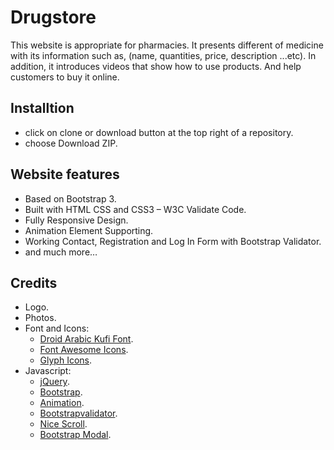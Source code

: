 # Drugstore
This website is appropriate for pharmacies. It presents different of medicine with its information such as,
(name, quantities, price, description ...etc). In addition, it introduces videos that show how to use products. And help customers to buy it online.

## Installtion
* click on clone or download button at the top right of a repository.
* choose Download ZIP.

## Website features
* Based on Bootstrap 3.
* Built with HTML CSS and CSS3 – W3C Validate Code.
* Fully Responsive Design.
* Animation Element Supporting.
* Working Contact, Registration and Log In Form with Bootstrap Validator.
* and much more…

## Credits
* Logo.
* Photos.
* Font and Icons:
  * [Droid Arabic Kufi Font](https://fontlibrary.org/it/font/droid-arabic-kufi#Droid).
  * [Font Awesome Icons](http://fontawesome.io/icons/).
  * [Glyph Icons](https://getbootstrap.com/docs/3.3/components/#glyphicons).
* Javascript:
  * [jQuery](http://jquery.com/).
  * [Bootstrap](http://getbootstrap.com/).
  * [Animation](http://mynameismatthieu.com/WOW/). 
  * [Bootstrapvalidator](http://bootstrapvalidator.votintsev.ru/getting-started).
  * [Nice Scroll](https://nicescroll.areaaperta.com/).
  * [Bootstrap Modal](https://getbootstrap.com/docs/4.0/components/modal).
